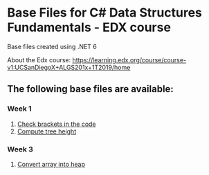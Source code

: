 ﻿# Base Files for C# Data Structures Fundamentals - EDX course
 
 Base files created using .NET 6
 
 About the Edx course: https://learning.edx.org/course/course-v1:UCSanDiegoX+ALGS201x+1T2019/home

## The following base files are available:

### Week 1
1. [Check brackets in the code](https://github.com/RCristiam/Data-Structures-Fundamentals---EDX/blob/dfe5d7586785672e40972f1c8a3c8e2e5c366794/week1_basic_data_structures_starters/check_brackets_in_code/check_brackets.cs)
2. [Compute tree height](https://github.com/RCristiam/Data-Structures-Fundamentals---EDX/blob/dfe5d7586785672e40972f1c8a3c8e2e5c366794/week1_basic_data_structures_starters/tree_height/tree-height.cs)

### Week 3
1. [Convert array into heap](https://github.com/RCristiam/Data-Structures-Fundamentals---EDX/blob/dfe5d7586785672e40972f1c8a3c8e2e5c366794/week3_priority_queues_and_disjoint_sets_starters/make_heap/build_heap.cs)
